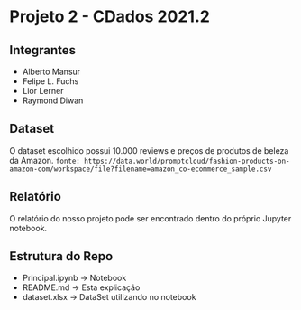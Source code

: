 # Projeto 2 - CDados 2021.2
## Integrantes
- Alberto Mansur
- Felipe L. Fuchs
- Lior Lerner
- Raymond Diwan

## Dataset
O dataset escolhido possui 10.000 reviews e preços de produtos de beleza da Amazon.
`fonte: https://data.world/promptcloud/fashion-products-on-amazon-com/workspace/file?filename=amazon_co-ecommerce_sample.csv`

## Relatório
O relatório do nosso projeto pode ser encontrado dentro do próprio Jupyter notebook.

## Estrutura do Repo
- Principal.ipynb -> Notebook
- README.md -> Esta explicação
- dataset.xlsx -> DataSet utilizando no notebook
